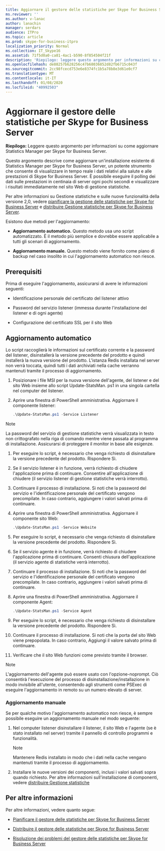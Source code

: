 ```yaml
---
title: Aggiornare il gestore delle statistiche per Skype for Business Server
ms.reviewer: ''
ms.author: v-lanac
author: lanachin
manager: serdars
audience: ITPro
ms.topic: article
ms.prod: skype-for-business-itpro
localization_priority: Normal
ms.collection: IT_Skype16
ms.assetid: 71f5d0a0-ca81-4ac1-b590-8f854504f21f
description: 'Riepilogo: leggere questo argomento per informazioni su come aggiornare Statistics Manager per Skype for Business Server.'
ms.openlocfilehash: de88257b628256c47b68036852d82fb6715c043f
ms.sourcegitcommit: 2cc98fcecd753e6e8374fc1b5a78b8e3d61e0cf7
ms.translationtype: MT
ms.contentlocale: it-IT
ms.lasthandoff: 01/08/2020
ms.locfileid: "40992503"
---
```

# <a name="upgrade-statistics-manager-for-skype-for-business-server"></a>Aggiornare il gestore delle statistiche per Skype for Business Server
 
**Riepilogo:** Leggere questo argomento per informazioni su come aggiornare Statistics Manager per Skype for Business Server.
  
Questo argomento descrive come aggiornare un'installazione esistente di Statistics Manager per Skype for Business Server, un potente strumento che consente di visualizzare in tempo reale i dati relativi alla salute e alle prestazioni di Skype for Business Server. È possibile eseguire il polling dei dati sulle prestazioni in centinaia di server ogni pochi secondi e visualizzare i risultati immediatamente nel sito Web di gestione statistiche. 
  
Per altre informazioni su Gestione statistiche e sulle nuove funzionalità della versione 2,0, vedere [pianificare la gestione delle statistiche per Skype for Business Server](plan.md) e [distribuire Gestione statistiche per Skype for Business Server](deploy.md).
  
Esistono due metodi per l'aggiornamento:
  
- **Aggiornamento automatico.** Questo metodo usa uno script automatizzato. È il metodo più semplice e dovrebbe essere applicabile a tutti gli scenari di aggiornamento.
    
- **Aggiornamento manuale.** Questo metodo viene fornito come piano di backup nel caso insolito in cui l'aggiornamento automatico non riesce.
    
## <a name="prerequisites"></a>Prerequisiti

Prima di eseguire l'aggiornamento, assicurarsi di avere le informazioni seguenti:
  
- Identificazione personale del certificato del listener attivo
    
- Password del servizio listener (immessa durante l'installazione del listener e di ogni agente)
    
- Configurazione del certificato SSL per il sito Web
    
## <a name="automated-upgrade"></a>Aggiornamento automatico

Lo script raccoglierà le informazioni sul certificato corrente e la password del listener, disinstallerà la versione precedente del prodotto e quindi installerà la nuova versione del prodotto. L'istanza Redis installata nel server non verrà toccata, quindi tutti i dati archiviati nella cache verranno mantenuti tramite il processo di aggiornamento.
  
1. Posizionare i file MSI per la nuova versione dell'agente, del listener e del sito Web insieme allo script Update-StatsMan. ps1 in una singola cartella nel computer del listener.
    
2. Aprire una finestra di PowerShell amministrativa. Aggiornare il componente listener:
    
   ```PowerShell
   .\Update-StatsMan.ps1 -Service Listener
   ```

> [!NOTE]
> La password del servizio di gestione statistiche verrà visualizzata in testo non crittografato nella riga di comando mentre viene passata al programma di installazione. Assicurarsi di proteggere il monitor in base alle esigenze. 
  
1. Per eseguire lo script, è necessario che venga richiesto di disinstallare la versione precedente del prodotto. Rispondere Sì.
    
2. Se il servizio listener è in funzione, verrà richiesto di chiudere l'applicazione prima di continuare. Consentire all'applicazione di chiudere (il servizio listener di gestione statistiche verrà interrotto).
    
3. Continuare il processo di installazione. Si noti che la password del servizio e l'identificazione personale del certificato vengono precompilate. In caso contrario, aggiungere i valori salvati prima di continuare.
    
4. Aprire una finestra di PowerShell amministrativa. Aggiornare il componente sito Web:
    
   ```PowerShell
   .\Update-StatsMan.ps1 -Service Website
   ```

5. Per eseguire lo script, è necessario che venga richiesto di disinstallare la versione precedente del prodotto. Rispondere Sì.
    
6. Se il servizio agente è in funzione, verrà richiesto di chiudere l'applicazione prima di continuare. Consenti chiusura dell'applicazione (il servizio agente di statistiche verrà interrotto).
    
7. Continuare il processo di installazione. Si noti che la password del servizio e l'identificazione personale del certificato vengono precompilate. In caso contrario, aggiungere i valori salvati prima di continuare.
    
8. Aprire una finestra di PowerShell amministrativa. Aggiornare il componente Agent:
    
   ```PowerShell
   .\Update-StatsMan.ps1 -Service Agent
   ```

9. Per eseguire lo script, è necessario che venga richiesto di disinstallare la versione precedente del prodotto. Rispondere Sì.
    
10. Continuare il processo di installazione. Si noti che la porta del sito Web viene prepopolata. In caso contrario, Aggiungi il valore salvato prima di continuare.
    
11. Verificare che il sito Web funzioni come previsto tramite il browser.
    
> [!NOTE]
> L'aggiornamento dell'agente può essere usato con l'opzione-noprompt. Ciò consentirà l'esecuzione del processo di disinstallazione/installazione in modo invisibile all'utente, consentendo agli strumenti come PSExec di eseguire l'aggiornamento in remoto su un numero elevato di server. 
  
### <a name="manual-upgrade"></a>Aggiornamento manuale

Se per qualche motivo l'aggiornamento automatico non riesce, è sempre possibile eseguire un aggiornamento manuale nel modo seguente:
  
1. Nel computer listener disinstallare il listener, il sito Web e l'agente (se è stato installato nel server) tramite il pannello di controllo programmi e funzionalità. 
    
    > [!NOTE]
    >  Mantenere Redis installato in modo che i dati nella cache vengano mantenuti tramite il processo di aggiornamento.
  
2. Installare le nuove versioni dei componenti, inclusi i valori salvati sopra quando richiesto. Per altre informazioni sull'installazione di componenti, vedere [distribuire Gestione statistiche](deploy.md#BKMK_Deploy)

    
## <a name="for-more-information"></a>Per altre informazioni
<a name="BKMK_Fixed"> </a>

Per altre informazioni, vedere quanto segue:
  
- [Pianificare il gestore delle statistiche per Skype for Business Server](plan.md)
    
- [Distribuire il gestore delle statistiche per Skype for Business Server](deploy.md)
    
- [Risoluzione dei problemi del gestore delle statistiche per Skype for Business Server](troubleshoot.md)
